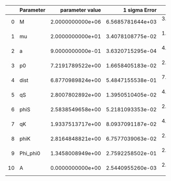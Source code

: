 |    | Parameter   |   parameter value |    1 sigma Error |   Relative Error |              SNR |
|---:|:------------|------------------:|-----------------:|-----------------:|-----------------:|
|  0 | M           |  2.0000000000e+06 | 6.5685781644e+03 | 3.2842890822e-03 | 2.4563088686e+01 |
|  1 | mu          |  2.0000000000e+01 | 3.4078108775e-02 | 1.7039054387e-03 | 2.4563088686e+01 |
|  2 | a           |  9.0000000000e-01 | 3.6320715295e-04 | 4.0356350328e-04 | 2.4563088686e+01 |
|  3 | p0          |  7.2191789522e+00 | 1.6658405183e-02 | 2.3075207434e-03 | 2.4563088686e+01 |
|  4 | dist        |  6.8770989824e+00 | 5.4847155538e-01 | 7.9753331570e-02 | 2.4563088686e+01 |
|  5 | qS          |  2.8007802892e+00 | 1.3950510405e-02 | 4.9809370835e-03 | 2.4563088686e+01 |
|  6 | phiS        |  2.5838549658e+00 | 5.2181093353e-02 | 2.0195055080e-02 | 2.4563088686e+01 |
|  7 | qK          |  1.9337513717e+00 | 8.0937091187e-02 | 4.1854962520e-02 | 2.4563088686e+01 |
|  8 | phiK        |  2.8164848821e+00 | 6.7577039063e-02 | 2.3993396695e-02 | 2.4563088686e+01 |
|  9 | Phi_phi0    |  1.3458008949e+00 | 2.7592258502e-01 | 2.0502481909e-01 | 2.4563088686e+01 |
| 10 | A           |  0.0000000000e+00 | 2.5440955260e-03 | 2.5440955260e-03 | 2.4563088686e+01 |